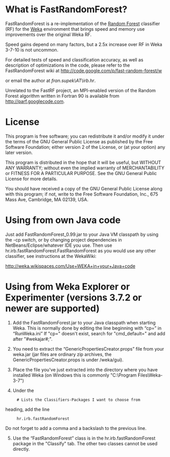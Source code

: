 # What is FastRandomForest? #

FastRandomForest is a re-implementation of the [Random Forest](http://www.stat.berkeley.edu/~breiman/RandomForests/cc_home.htm) classifier (RF) for the [Weka](http://www.cs.waikato.ac.nz/ml/weka/) environment that brings speed and memory use improvements over the original Weka RF.

Speed gains depend on many factors, but a 2.5x increase over RF in Weka 3-7-10 is not uncommon.

For detailed tests of speed and classification accuracy, as well as description of optimizations in the code, please refer to the FastRandomForest wiki at http://code.google.com/p/fast-random-forest/w

or email the author at _fran.supek\AT\irb.hr_.

Unrelated to the FastRF project, an MPI-enabled version of the Random Forest algorithm written in Fortran 90 is available from http://parf.googlecode.com.

# License #

This program is free software; you can redistribute it and/or modify it under
the terms of the GNU General Public License as published by the Free Software
Foundation; either version 2 of the License, or (at your option) any later
version.

This program is distributed in the hope that it will be useful, but WITHOUT ANY
WARRANTY; without even the implied warranty of MERCHANTABILITY or FITNESS FOR A
PARTICULAR PURPOSE.  See the GNU General Public License for more details.

You should have received a copy of the GNU General Public License along with
this program; if not, write to the Free Software Foundation, Inc., 675 Mass
Ave, Cambridge, MA 02139, USA.


# Using from own Java code #

Just add FastRandomForest\_0.99.jar to your Java VM classpath by using the -cp
switch, or by changing project dependencies in NetBeans/Eclipse/whatever IDE
you use. Then use hr.irb.fastRandomForest.FastRandomForest as you would use any other
classifier, see instructions at the WekaWiki:

http://weka.wikispaces.com/Use+WEKA+in+your+Java+code


# Using from Weka Explorer or Experimenter (versions 3.7.2 or newer are supported) #

1. Add the FastRandomForest.jar to your Java classpath when starting Weka. This
is normally done by editing the line beginning with “cp=” in “RunWeka.ini”
If "cp=" doesn't exist, search for "cmd\_default=" and add after "#wekajar#;".

2. You need to extract the “GenericPropertiesCreator.props” file from your
weka.jar (jar files are ordinary zip archives, the
GenericPropertiesCreator.props is under /weka/gui).

3. Place the file you've just extracted into the directory where you have
installed Weka (on Windows this is commonly "C:\Program Files\Weka-3-7")

4. Under the
```
     # Lists the Classifiers-Packages I want to choose from
```
heading, add the line
```
     hr.irb.fastRandomForest
```
Do not forget to add a comma and a backslash to the previous line.

5. Use the “FastRandomForest” class is in the hr.irb.fastRandomForest
package in the "Classify" tab. The other two classes cannot be used directly.


